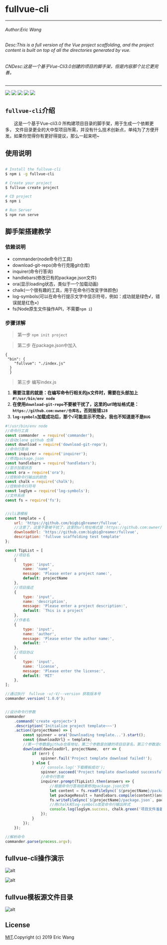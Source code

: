 # fullvue-cli

---
###### Author:Eric Wang

###### Desc:This is a full version of the Vue project scaffolding, and the project content is built on top of all the directories generated by vue.

###### CNDesc:这是一个基于Vue-Cli3.0创建的项目的脚手架，但是内容那个比它更完善。

---

![](https://img.shields.io/badge/Open%20Source-ByEricWang-orange.svg)
![](https://img.shields.io/npm/dy/fullvue-cli.svg?style=plastic)
![](https://img.shields.io/npm/l/fullvue-cli.svg)
![](https://img.shields.io/github/repo-size/bigbigDreamer/fullvue-cli.svg)
![](https://img.shields.io/npm/v/fullvue-cli.svg)

## `fullvue-cli`介绍

&emsp;&emsp;这是一个基于Vue-cli3.0 所构建项目目录的脚手架，用于生成一个依赖更多，
文件目录更全的大中型项目所需，并没有什么技术创新点，单纯为了方便开发。如果你觉得你有更好得提议，那么一起来吧~

## 使用说明

```bash

# Install the fullvue-cli
$ npm i -g fullvue-cli

# Create your project
$ fullvue create project

# CD project
$ npm i

# Run Server
$ npm run serve

```

## 脚手架搭建教学

### 依赖说明

- commander(node命令行工具)
- download-git-repo(命令行克隆git仓库)
- inquirer(命令行答询)
- handlebars(修改已有的package.json文件)
- ora(显示loading状态，类似于一个加载动画)
- chalk(一个很有趣的工具，用于在命令行改变字体颜色)
- log-symbols(可以在命令行提示文字中显示符号，例如：成功就是绿色√，错误就是红色×)
- fs(Node原生文件操作API，不需要`npm i`)

### 步骤详解

>第一步 `npm init project`

>第二步 在package.json中加入
```json5
{
 "bin": {
    "fullvue": "./index.js"
  }
  }
```
>第三步 编写index.js

1. **需要注意的就是：在编写命令行相关的js文件时，需要在头部加上`#!/usr/bin/env node`**
2. **在使用`download-git-repo`不要被干扰了，这里的url地址格式是：`https://github.com:owner/仓库名`，否则报错`128`**
3. **`log-symbols`加载成功后，那个`√`可能显示不完全，我也不知道是不是`BUG`**

```javascript
#!/usr/bin/env node
//命令行工具
const commander  = require('commander');
//自动clone github 仓库
const download = require('download-git-repo');
//命令行答询
const inquirer = require('inquirer');
//修改package.json
const handlebars = require('handlebars');
//显示加载状态
const ora = require('ora');
//控制命令行输出的颜色
const chalk = require('chalk');
//控制命令行符号
const logSym = require('log-symbols');
//文件系统
const fs = require('fs');


//cli源模板
const template = {
    url: 'https://github.com/bigbigDreamer/fullvue',
    //注意了，这里不要被干扰了，这里的url地址格式是：https://github.com:owner/仓库名
    downloadUrl: 'https://github.com:bigbigDreamer/fullvue',
    description: 'fullvue scaffolding test template'
};

const TipList = [
    //项目名
    {
        type: 'input',
        name: 'name',
        message: 'Please enter a project name:',
        default: projectName
    },
    //项目描述
    {
        type: 'input',
        name: 'description',
        message: 'Please enter a project description:',
        default: `This is a project`
    },
    //作者名
    {
        type: 'input',
        name: 'author',
        message: 'Please enter the author name:',
        default: ''
    },
    //项目协议
    {
        type: 'input',
        name: 'license',
        message: 'Please enter the license:',
        default: 'MIT'
    },
];

//通过执行  fullvue -v/-V/--version 获取版本号
commander.version('1.0.0');


//设计命令行参数
commander
    .command('create <project>')
    .description('Initialize project template~~~')
    .action((projectName) => {
        const spinner = ora('Downloading template...').start();
        const {downloadUrl} = template;
        //第一个参数是github仓库地址，第二个参数是创建的项目目录名，第三个参数是clone
        download(downloadUrl, projectName,  err => {
            if (err) {
                spinner.fail('Project template download failed!');
            } else {
                // console.log('下载模板成功');
                spinner.succeed('Project template downloaded successfully!');
                //命令行答询
                inquirer.prompt(TipList).then(answers => {
                    //根据命令行答询结果修改package.json文件
                    let content = fs.readFileSync(`${projectName}/package.json`, 'utf8');
                    let packageResult = handlebars.compile(content)(answers);
                    fs.writeFileSync(`${projectName}/package.json`, packageResult);
                    //用chalk和log-symbols改变命令行输出样式
                    console.log(logSym.success, chalk.green('项目文件准备成功~~~'));
                });
            }
        });
    });

//解析命令
commander.parse(process.argv);

```

## fullvue-cli操作演示

![alt](https://github.com/bigbigDreamer/GraphBed/blob/master/fullvue/console.png?raw=true)

![alt](https://github.com/bigbigDreamer/GraphBed/blob/master/fullvue/clone.png?raw=true)


## fullvue模板源文件目录

![alt](https://github.com/bigbigDreamer/GraphBed/blob/master/fullvue/dir.png?raw=true)

## License 

[MIT](https://github.com/bigbigDreamer/fullvue-cli/blob/master/LICENSE ).Copyright (c) 2019 Eric Wang



